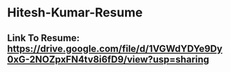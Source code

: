 # Hitesh-Kumar-Resume

## Link To Resume: https://drive.google.com/file/d/1VGWdYDYe9Dy0xG-2NOZpxFN4tv8i6fD9/view?usp=sharing
